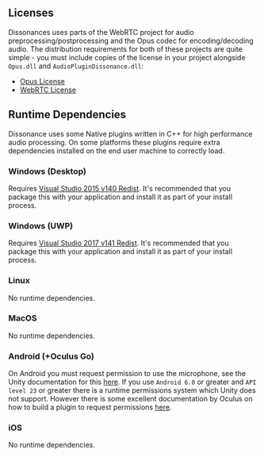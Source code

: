 ## Licenses

Dissonances uses parts of the WebRTC project for audio preprocessing/postprocessing and the Opus codec for encoding/decoding audio. The distribution requirements for both of these projects are quite simple - you must include copies of the license in your project alongside `Opus.dll` and `AudioPluginDissonance.dll`:

 - [Opus License](https://webrtc.org/license/software/)
 - [WebRTC License](https://webrtc.org/license/software/)

## Runtime Dependencies

Dissonance uses some Native plugins written in C++ for high performance audio processing. On some platforms these plugins require extra dependencies installed on the end user machine to correctly load.

### Windows (Desktop)

Requires [Visual Studio 2015 v140 Redist](https://www.microsoft.com/en-gb/download/details.aspx?id=48145). It's recommended that you package this with your application and install it as part of your install process.

### Windows (UWP)

Requires [Visual Studio 2017 v141 Redist](https://www.visualstudio.com/downloads/#title-90c66ddff7b7862f11eca8ffc80762c5). It's recommended that you package this with your application and install it as part of your install process.

### Linux

No runtime dependencies.

### MacOS

No runtime dependencies.

### Android (+Oculus Go)

On Android you must request permission to use the microphone, see the Unity documentation for this [here](https://docs.unity3d.com/Manual/android-manifest.html). If you use `Android 6.0` or greater and `API level 23` or greater there is a runtime permissions system which Unity does not support. However there is some excellent documentation by Oculus on how to build a plugin to request permissions [here](https://developer.oculus.com/blog/tech-note-android-plugins-and-permissions/).

### iOS

No runtime dependencies.
